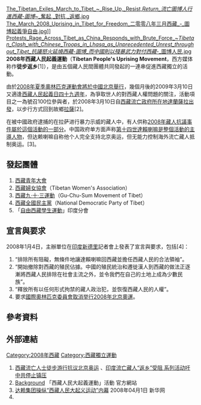 [The_Tibetan_Exiles_March_to_Tibet_\~_Rise_Up,_Resist,_Return_流亡圖博人行進西藏_-_圖博_\~_奮起,_對抗,_返鄉.jpg](https://zh.wikipedia.org/wiki/File:The_Tibetan_Exiles_March_to_Tibet_~_Rise_Up,_Resist,_Return_流亡圖博人行進西藏_-_圖博_~_奮起,_對抗,_返鄉.jpg "fig:The_Tibetan_Exiles_March_to_Tibet_~_Rise_Up,_Resist,_Return_流亡圖博人行進西藏_-_圖博_~_奮起,_對抗,_返鄉.jpg") [The_March_2008_Uprising_in_Tibet_for_Freedom_二零零八年三月西藏_-_圖博起義爭自由.jpg](https://zh.wikipedia.org/wiki/File:The_March_2008_Uprising_in_Tibet_for_Freedom_二零零八年三月西藏_-_圖博起義爭自由.jpg "fig:The_March_2008_Uprising_in_Tibet_for_Freedom_二零零八年三月西藏_-_圖博起義爭自由.jpg")\]\] [Protests_Rage_Across_Tibet_as_China_Responds_with_Brute_Force_\~_Tibetan_Clash_with_Chinese_Troops_in_Lhasa_as_Unprecedented_Unrest_throughout_Tibet_抗議怒火延燒西藏_-_圖博_而中國則以殘暴武力對付西藏_-_圖博人民.jpg](https://zh.wikipedia.org/wiki/File:Protests_Rage_Across_Tibet_as_China_Responds_with_Brute_Force_~_Tibetan_Clash_with_Chinese_Troops_in_Lhasa_as_Unprecedented_Unrest_throughout_Tibet_抗議怒火延燒西藏_-_圖博_而中國則以殘暴武力對付西藏_-_圖博人民.jpg "fig:Protests_Rage_Across_Tibet_as_China_Responds_with_Brute_Force_~_Tibetan_Clash_with_Chinese_Troops_in_Lhasa_as_Unprecedented_Unrest_throughout_Tibet_抗議怒火延燒西藏_-_圖博_而中國則以殘暴武力對付西藏_-_圖博人民.jpg") **2008年西藏人民起義運動**（**Tibetan People's Uprising Movement**，西方媒体称作**徒步返乡**\[1\]），是由五個藏人民間團體共同發起的一連串促進西藏獨立的活動。

由於[2008年夏季奧林匹克運動會將於](https://zh.wikipedia.org/wiki/2008年夏季奧林匹克運動會 "wikilink")[中國](../Page/中國.md "wikilink")[北京舉行](https://zh.wikipedia.org/wiki/北京 "wikilink")，幾個月後的2009年3月10日又適逢[西藏人民起義日四十九週年](https://zh.wikipedia.org/wiki/西藏人民起義日 "wikilink")，為爭取世人的對西藏人權問題的關注，活動項目之一為號召100位參與者，於2008年3月10日自[西藏流亡政府所在地](https://zh.wikipedia.org/wiki/西藏流亡政府 "wikilink")[達蘭薩拉出發](https://zh.wikipedia.org/wiki/達蘭薩拉 "wikilink")，以步行方式回到故鄉[拉薩](https://zh.wikipedia.org/wiki/拉薩 "wikilink")\[2\]。

在被中國政府逮捕的在拉萨进行暴力示威的藏人中，有人供称[2008年藏人抗議事件屬於這個活動的一部分](https://zh.wikipedia.org/wiki/2008年藏人抗議事件 "wikilink")。中国政府单方面声称[第十四世達賴喇嘛是整個活動的主導人物](https://zh.wikipedia.org/wiki/第十四世達賴喇嘛 "wikilink")，但达赖喇嘛自称他个人完全支持北京奥运，但无能力控制海外流亡藏人抵制奥运。\[3\]。

## 發起團體

1.  [西藏青年大會](../Page/西藏青年大會.md "wikilink")
2.  [西藏婦女協會](../Page/西藏婦女協會.md "wikilink")（Tibetan Women's Association）
3.  [西藏九·十·三運動](https://zh.wikipedia.org/wiki/西藏九·十·三運動 "wikilink")（Gu-Chu-Sum Movement of Tibet）
4.  [西藏全國民主黨](../Page/西藏全國民主黨.md "wikilink")（National Democratic Party of Tibet）
5.  「[自由西藏學生運動](https://zh.wikipedia.org/wiki/自由西藏學生運動 "wikilink")」印度分會

## 宣言與要求

2008年1月4日，主辦單位在[印度](../Page/印度.md "wikilink")[新德里](../Page/新德里.md "wikilink")記者會上發表了宣言與要求，包括\[4\]：

1.  “排除所有阻礙，無條件地讓達賴喇嘛回西藏並擔任西藏人民的合法領袖”。
2.  “開始撤除對西藏的殖民佔據。中國的殖民統治和遷徙漢人到西藏的做法正逐漸將西藏人民排除在社會主流之外，並令我們在自己的土地上成為少數民族”。
3.  “釋放所有以任何形式拘禁的藏人政治犯，並恢復西藏人民的人權”。
4.  要求[國際奧林匹克委員會取消举行](https://zh.wikipedia.org/wiki/國際奧林匹克委員會 "wikilink")[2008年北京奧運](https://zh.wikipedia.org/wiki/2008年北京奧運 "wikilink")。

## 參考資料

## 外部連結

[Category:2008年西藏](https://zh.wikipedia.org/wiki/Category:2008年西藏 "wikilink") [Category:西藏獨立運動](https://zh.wikipedia.org/wiki/Category:西藏獨立運動 "wikilink")

1.  [西藏流亡人士徒步游行抗议北京奥运](http://news.bbc.co.uk/chinese/simp/hi/newsid_7170000/newsid_7171600/7171692.stm) 、[印度流亡藏人“返乡”受阻 系列活动吁中共停止镇压](http://www.rfa.org/mandarin/shenrubaodao/2008/03/13/zang/)
2.  [Background](http://tibetanuprising.org/category/background/) 「西藏人民大起義運動」活動 官方網站
3.  [达赖集团操纵“西藏人民大起义运动”内幕](http://news.xinhuanet.com/newscenter/2008-04/01/content_7900919.htm)  2008年04月1日 新华网
4.